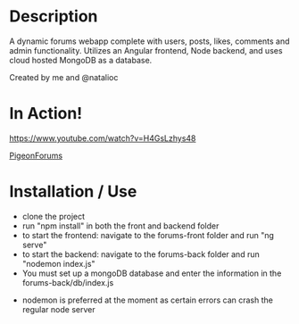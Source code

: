 # Description

A dynamic forums webapp complete with users, posts, likes, comments and admin functionality. Utilizes an Angular frontend, Node backend, and uses cloud hosted MongoDB as a database.

Created by me and @natalioc

# In Action!
https://www.youtube.com/watch?v=H4GsLzhys48  
  
[PigeonForums](pigeonforums.com)

# Installation / Use
- clone the project
- run "npm install" in both the front and backend folder
- to start the frontend: navigate to the forums-front folder and run "ng serve"
- to start the backend: navigate to the forums-back folder and run "nodemon index.js" 
- You must set up a mongoDB database and enter the information in the forums-back/db/index.js

* nodemon is preferred at the moment as certain errors can crash the regular node server

